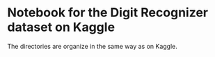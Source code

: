 # Notebook for the Digit Recognizer dataset on Kaggle
The directories are organize in the same way as on Kaggle.
